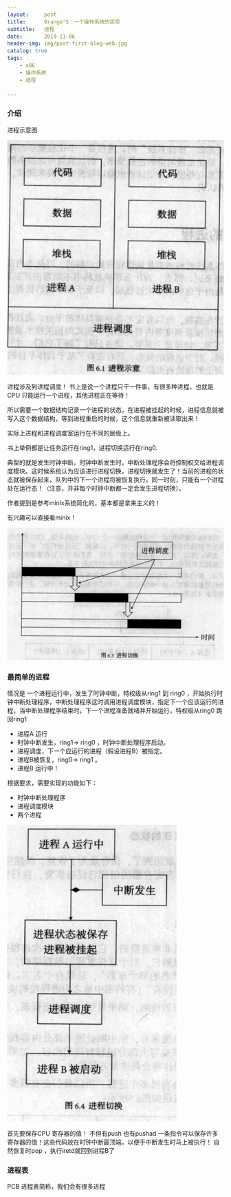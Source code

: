 ```yaml
---
layout:     post
title:      Orange'S：一个操作系统的实现
subtitle:   进程
date:       2019-11-06
header-img: img/post-first-blog-web.jpg
catalog: true
tags:
    - x86
    - 操作系统
    - 进程

---
```


### 介绍

进程示意图

![](https://raw.githubusercontent.com/dbb4560/StorePicturebed/master/wirtePicture/20191127222551.png)

进程涉及到进程调度！ 书上是说一个进程只干一件事，有很多种进程，也就是CPU 只能运行一个进程，其他进程正在等待！

所以需要一个数据结构记录一个进程的状态，在进程被挂起的时候，进程信息就被写入这个数据结构，等到进程重启的时候，这个信息就重新被读取出来！

实际上进程和进程调度室运行在不同的层级上。

书上举例都是让任务运行在ring1，进程切换运行在ring0.

典型的就是发生时钟中断，时钟中断发生时，中断处理程序会将控制权交给进程调度模块。这时候系统认为应该进行进程切换，进程切换就发生了！当前的进程的状态就被保存起来，队列中的下一个进程将被恢复执行。同一时刻，只能有一个进程处在运行态！（注意，并非每个时钟中断都一定会发生进程切换）。

作者提到是参考minix系统简化的，基本都是拿来主义的！

有兴趣可以直接看minix！

![](https://raw.githubusercontent.com/dbb4560/StorePicturebed/master/wirtePicture/20191127225412.png)

### 最简单的进程

情况是  一个进程运行中，发生了时钟中断，特权级从ring1 到 ring0 ，开始执行时钟中断处理程序，中断处理程序这时调用进程调度模块，指定下一个应该运行的进程，当中断处理程序结束时，下一个进程准备就绪并开始运行，特权级从ring0 跳回ring1

- 进程A 运行
- 时钟中断发生，ring1-> ring0 ，时钟中断处理程序启动。
- 进程调度，下一个应运行的进程（假设进程B）被指定。
- 进程B被恢复，ring0-> ring1 。
- 进程B 运行中！


根据要求，需要实现的功能如下：

- 时钟中断处理程序
- 进程调度模块
- 两个进程

![](https://raw.githubusercontent.com/dbb4560/StorePicturebed/master/wirtePicture/20191127225959.png)


首先要保存CPU 寄存器的值！ 不但有push 也有pushad 一条指令可以保存许多寄存器的值！这些代码放在时钟中断最顶端，以便于中断发生时马上被执行！ 自然恢复时pop ，执行iretd就回到进程B了


### 进程表

PCB 进程表简称，我们会有很多进程



